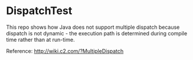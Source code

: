 # DispatchTest

This repo shows how Java does not support multiple dispatch because
dispatch is not dynamic - the execution path is determined during 
compile time rather than at run-time. 

Reference: http://wiki.c2.com/?MultipleDispatch
